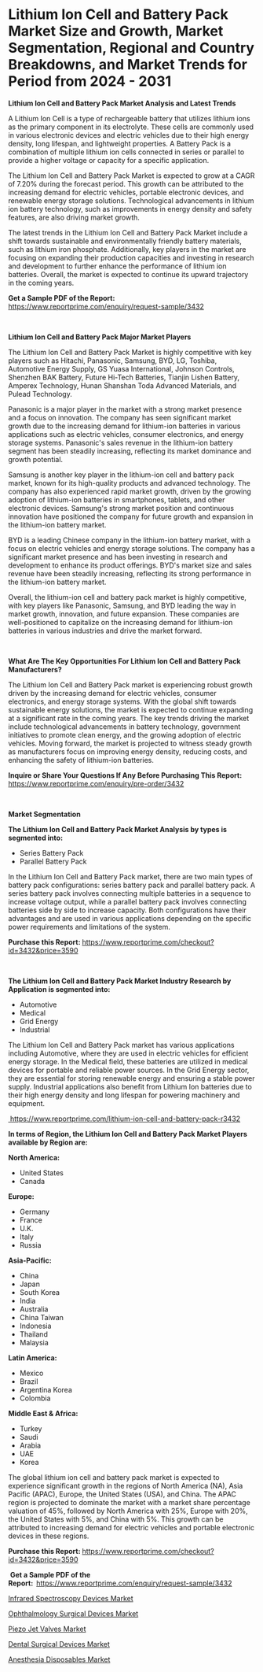 <p><h1>Lithium Ion Cell and Battery Pack Market Size and Growth, Market Segmentation, Regional and Country Breakdowns, and Market Trends for Period from 2024 -  2031</h1></p><p><strong>Lithium Ion Cell and Battery Pack Market Analysis and Latest Trends</strong></p>
<p><p>A Lithium Ion Cell is a type of rechargeable battery that utilizes lithium ions as the primary component in its electrolyte. These cells are commonly used in various electronic devices and electric vehicles due to their high energy density, long lifespan, and lightweight properties. A Battery Pack is a combination of multiple lithium ion cells connected in series or parallel to provide a higher voltage or capacity for a specific application.</p><p>The Lithium Ion Cell and Battery Pack Market is expected to grow at a CAGR of 7.20% during the forecast period. This growth can be attributed to the increasing demand for electric vehicles, portable electronic devices, and renewable energy storage solutions. Technological advancements in lithium ion battery technology, such as improvements in energy density and safety features, are also driving market growth.</p><p>The latest trends in the Lithium Ion Cell and Battery Pack Market include a shift towards sustainable and environmentally friendly battery materials, such as lithium iron phosphate. Additionally, key players in the market are focusing on expanding their production capacities and investing in research and development to further enhance the performance of lithium ion batteries. Overall, the market is expected to continue its upward trajectory in the coming years.</p></p>
<p><strong>Get a Sample PDF of the Report:&nbsp;</strong> <a href="https://www.reportprime.com/enquiry/request-sample/3432">https://www.reportprime.com/enquiry/request-sample/3432</a></p>
<p>&nbsp;</p>
<p><strong>Lithium Ion Cell and Battery Pack Major Market Players</strong></p>
<p><p>The Lithium Ion Cell and Battery Pack Market is highly competitive with key players such as Hitachi, Panasonic, Samsung, BYD, LG, Toshiba, Automotive Energy Supply, GS Yuasa International, Johnson Controls, Shenzhen BAK Battery, Future Hi-Tech Batteries, Tianjin Lishen Battery, Amperex Technology, Hunan Shanshan Toda Advanced Materials, and Pulead Technology.</p><p>Panasonic is a major player in the market with a strong market presence and a focus on innovation. The company has seen significant market growth due to the increasing demand for lithium-ion batteries in various applications such as electric vehicles, consumer electronics, and energy storage systems. Panasonic's sales revenue in the lithium-ion battery segment has been steadily increasing, reflecting its market dominance and growth potential.</p><p>Samsung is another key player in the lithium-ion cell and battery pack market, known for its high-quality products and advanced technology. The company has also experienced rapid market growth, driven by the growing adoption of lithium-ion batteries in smartphones, tablets, and other electronic devices. Samsung's strong market position and continuous innovation have positioned the company for future growth and expansion in the lithium-ion battery market.</p><p>BYD is a leading Chinese company in the lithium-ion battery market, with a focus on electric vehicles and energy storage solutions. The company has a significant market presence and has been investing in research and development to enhance its product offerings. BYD's market size and sales revenue have been steadily increasing, reflecting its strong performance in the lithium-ion battery market.</p><p>Overall, the lithium-ion cell and battery pack market is highly competitive, with key players like Panasonic, Samsung, and BYD leading the way in market growth, innovation, and future expansion. These companies are well-positioned to capitalize on the increasing demand for lithium-ion batteries in various industries and drive the market forward.</p></p>
<p>&nbsp;</p>
<p><strong>What Are The Key Opportunities For Lithium Ion Cell and Battery Pack Manufacturers?</strong></p>
<p><p>The Lithium Ion Cell and Battery Pack market is experiencing robust growth driven by the increasing demand for electric vehicles, consumer electronics, and energy storage systems. With the global shift towards sustainable energy solutions, the market is expected to continue expanding at a significant rate in the coming years. The key trends driving the market include technological advancements in battery technology, government initiatives to promote clean energy, and the growing adoption of electric vehicles. Moving forward, the market is projected to witness steady growth as manufacturers focus on improving energy density, reducing costs, and enhancing the safety of lithium-ion batteries.</p></p>
<p><strong>Inquire or Share Your Questions If Any Before Purchasing This Report:</strong> <a href="https://www.reportprime.com/enquiry/pre-order/3432">https://www.reportprime.com/enquiry/pre-order/3432</a></p>
<p>&nbsp;</p>
<p><strong>Market Segmentation</strong></p>
<p><strong>The Lithium Ion Cell and Battery Pack Market Analysis by types is segmented into:</strong></p>
<p><ul><li>Series Battery Pack</li><li>Parallel Battery Pack</li></ul></p>
<p><p>In the Lithium Ion Cell and Battery Pack market, there are two main types of battery pack configurations: series battery pack and parallel battery pack. A series battery pack involves connecting multiple batteries in a sequence to increase voltage output, while a parallel battery pack involves connecting batteries side by side to increase capacity. Both configurations have their advantages and are used in various applications depending on the specific power requirements and limitations of the system.</p></p>
<p><strong>Purchase this Report:&nbsp;</strong><a href="https://www.reportprime.com/checkout?id=3432&price=3590">https://www.reportprime.com/checkout?id=3432&price=3590</a></p>
<p>&nbsp;</p>
<p><strong>The Lithium Ion Cell and Battery Pack Market Industry Research by Application is segmented into:</strong></p>
<p><ul><li>Automotive</li><li>Medical</li><li>Grid Energy</li><li>Industrial</li></ul></p>
<p><p>The Lithium Ion Cell and Battery Pack market has various applications including Automotive, where they are used in electric vehicles for efficient energy storage. In the Medical field, these batteries are utilized in medical devices for portable and reliable power sources. In the Grid Energy sector, they are essential for storing renewable energy and ensuring a stable power supply. Industrial applications also benefit from Lithium Ion batteries due to their high energy density and long lifespan for powering machinery and equipment.</p></p>
<p><a href="https://www.reportprime.com/lithium-ion-cell-and-battery-pack-r3432">&nbsp;https://www.reportprime.com/lithium-ion-cell-and-battery-pack-r3432</a></p>
<p><strong>In terms of Region, the Lithium Ion Cell and Battery Pack Market Players available by Region are:</strong></p>
<p>
    <p> <strong> North America: </strong>
        <ul>
            <li>United States</li>
            <li>Canada</li>
        </ul>
        </p> 
    <p> <strong> Europe: </strong>
        <ul>
            <li>Germany</li>
            <li>France</li>
            <li>U.K.</li>
            <li>Italy</li>
            <li>Russia</li>
        </ul>
        </p> 
    <p> <strong> Asia-Pacific: </strong>
        <ul>
            <li>China</li>
            <li>Japan</li>
            <li>South Korea</li>
            <li>India</li>
            <li>Australia</li>
            <li>China Taiwan</li>
            <li>Indonesia</li>
            <li>Thailand</li>
            <li>Malaysia</li>
        </ul>
        </p> 
    <p> <strong> Latin America: </strong>
        <ul>
            <li>Mexico</li>
            <li>Brazil</li>
            <li>Argentina Korea</li>
            <li>Colombia</li>
        </ul>
        </p> 
    <p> <strong> Middle East & Africa: </strong>
        <ul>
            <li>Turkey</li>
            <li>Saudi</li>
            <li>Arabia</li>
            <li>UAE</li>
            <li>Korea</li>
        </ul>
    </p>
    </p>
<p><p>The global lithium ion cell and battery pack market is expected to experience significant growth in the regions of North America (NA), Asia Pacific (APAC), Europe, the United States (USA), and China. The APAC region is projected to dominate the market with a market share percentage valuation of 45%, followed by North America with 25%, Europe with 20%, the United States with 5%, and China with 5%. This growth can be attributed to increasing demand for electric vehicles and portable electronic devices in these regions.</p></p>
<p><strong>Purchase this Report: </strong><a href="https://www.reportprime.com/checkout?id=3432&price=3590">https://www.reportprime.com/checkout?id=3432&price=3590</a></p>
<p>&nbsp;<strong>Get a Sample PDF of the Report:&nbsp;&nbsp;</strong><a href="https://www.reportprime.com/enquiry/request-sample/3432">https://www.reportprime.com/enquiry/request-sample/3432</a></p>
<p><strong></strong></p>
<p><p><a href="https://medium.com/@adribbs56546/infrared-spectroscopy-devices-market-share-market-analysis-growth-trends-forecasts-for-period-3dfb3d5cd727">Infrared Spectroscopy Devices Market</a></p><p><a href="https://medium.com/@amyjacobi/global-ophthalmology-surgical-devices-industry-types-applications-market-players-regional-2459e5c9e7e9">Ophthalmology Surgical Devices Market</a></p><p><a href="https://github.com/santosh758595/Market-Research-Report-List-6/blob/main/piezo-jet-valves-market.md">Piezo Jet Valves Market</a></p><p><a href="https://medium.com/@othaleffler24/global-dental-surgical-devices-market-opportunities-and-forecast-for-period-from-2024-to-2031-990d45653d36">Dental Surgical Devices Market</a></p><p><a href="https://medium.com/@garyshaw626/market-forecast-global-anesthesia-disposables-trends-and-impact-analysis-2024-2031-by-0c3e4e515541">Anesthesia Disposables Market</a></p></p>